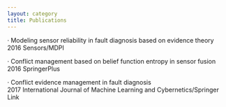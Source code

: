 ```yaml
---
layout: category
title: Publications
---
```


· Modeling sensor reliability in fault diagnosis based on evidence theory<br>
2016 Sensors/MDPI

· Conflict management based on belief function entropy in sensor fusion<br>
2016 SpringerPlus

· Conflict evidence management in fault diagnosis<br>
2017 International Journal of Machine Learning and Cybernetics/Springer Link
